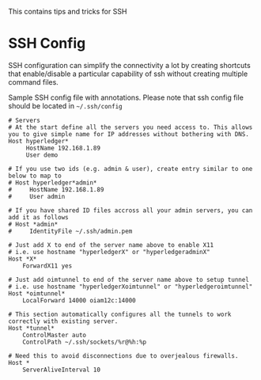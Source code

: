 This contains tips and tricks for SSH

# SSH Config
SSH configuration can simplify the connectivity a lot by creating shortcuts that enable/disable a particular capability of ssh without creating multiple command files.

Sample SSH config file with annotations. Please note that ssh config file should be located in `~/.ssh/config`
```
# Servers
# At the start define all the servers you need access to. This allows you to give simple name for IP addresses without bothering with DNS.
Host hyperledger*
     HostName 192.168.1.89
     User demo

# If you use two ids (e.g. admin & user), create entry similar to one below to map to 
# Host hyperledger*admin*
#     HostName 192.168.1.89
#     User admin

# If you have shared ID files accross all your admin servers, you can add it as follows
# Host *admin*
#     IdentityFile ~/.ssh/admin.pem

# Just add X to end of the server name above to enable X11
# i.e. use hostname "hyperledgerX" or "hyperledgeradminX"
Host *X*
    ForwardX11 yes

# Just add oimtunnel to end of the server name above to setup tunnel
# i.e. use hostname "hyperledgerXoimtunnel" or "hyperledgeroimtunnel"
Host *oimtunnel*
    LocalForward 14000 oiam12c:14000

# This section automatically configures all the tunnels to work correctly with existing server.
Host *tunnel*
    ControlMaster auto
    ControlPath ~/.ssh/sockets/%r@%h:%p
 
# Need this to avoid disconnections due to overjealous firewalls.
Host *
    ServerAliveInterval 10
```

